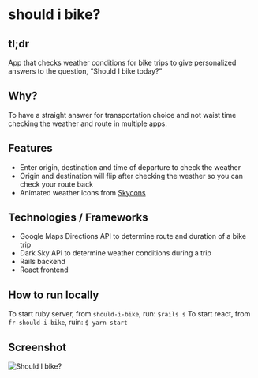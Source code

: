 # should i bike?

## tl;dr
App that checks weather conditions for bike trips to give personalized answers to the question, “Should I bike today?”

## Why?
To have a straight answer for transportation choice and not waist time checking the weather and route in multiple apps. 

## Features
+ Enter origin, destination and time of departure to check the weather
+ Origin and destination will flip after checking the westher so you can check your route back
+ Animated weather icons from [Skycons](http://darkskyapp.github.io/skycons/)

## Technologies / Frameworks
+ Google Maps Directions API to determine route and duration of a bike trip
+ Dark Sky API to determine weather conditions during a trip
+ Rails backend 
+ React frontend 

## How to run locally 
To start ruby server, from `should-i-bike`, run:
```$rails s```
To start react, from `fr-should-i-bike`, ruin:
```$ yarn start```

## Screenshot
![Should I bike?](https://i.imgur.com/vcbcqjr.png)

